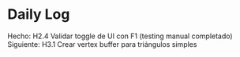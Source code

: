 ﻿# Daily Log

Hecho: H2.4 Validar toggle de UI con F1 (testing manual completado)
Siguiente: H3.1 Crear vertex buffer para triángulos simples
